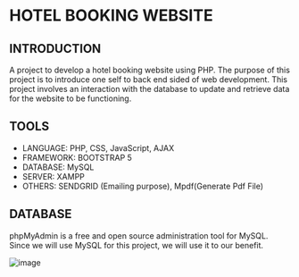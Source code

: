 # HOTEL BOOKING WEBSITE

## INTRODUCTION
A project to develop a hotel booking website using PHP. The purpose of this project is to introduce one self to back end sided of web development.
This project involves an interaction with the database to update and retrieve data for the website to be functioning. 

## TOOLS 
- LANGUAGE: PHP, CSS, JavaScript, AJAX
- FRAMEWORK: BOOTSTRAP 5
- DATABASE: MySQL
- SERVER: XAMPP
- OTHERS: SENDGRID (Emailing purpose), Mpdf(Generate Pdf File)

## DATABASE
phpMyAdmin is a free and open source administration tool for MySQL. Since we will use MySQL for this project, we will
use it to our benefit.

![image](https://github.com/harishh29/hotel-booking-website-php/assets/76155776/3e48b145-9543-4e2d-808e-fb8edfc483c2)


